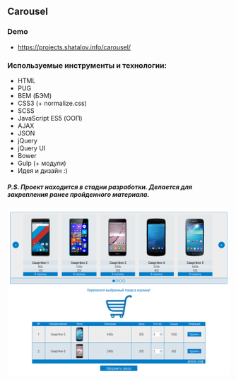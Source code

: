 ## Carousel

### Demo
- https://projects.shatalov.info/carousel/

### Используемые инструменты и технологии:
- HTML
- PUG
- BEM (БЭМ)
- CSS3 (+ normalize.css)
- SCSS
- JavaScript ES5 (ООП)
- AJAX
- JSON
- jQuery
- jQuery UI
- Bower
- Gulp (+ модули)
- Идея и дизайн :)

##### P.S. Проект находится в стадии разработки. Делается для закрепления ранее пройденного материала.

![Preview](preview.png "Preview")
